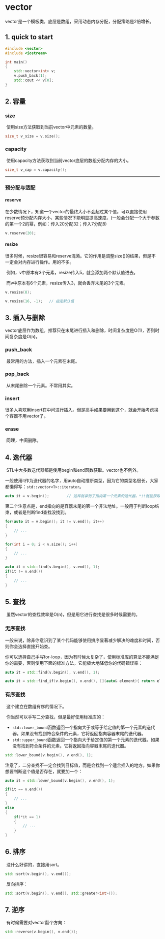 # vector

​	vector是一个模板类，底层是数组，采用动态内存分配，分配策略是2倍增长。 

## 1. quick to start

```C++
#include <vector>
#include <iostream>

int main()
{
    std::vector<int> v;
    v.push_back(1);
    std::cout << v[0];
}
```

## 2. 容量

### size

​	使用size方法获取到当前vector中元素的数量。

```C++
size_t v_size = v.size();
```

### capacity

​	使用capacity方法获取到当前vector底层的数组分配内存的大小。

```C++
size_t v_cap = v.capacity();
```

---

### 预分配与适配

#### reserve

​	在少数情况下，知道一个vector的最终大小不会超过某个值，可以直接使用reserve预分配内存大小，某些情况下能明显提高速度。(一般会分配一个大于参数的第一个2的幂，例如：传入20分配32；传入7分配8)

```C++
v.reserve(20);
```

#### resize

​	很多时候，resize很容易和reserve混淆。它的作用是调整size()的结果，但是不一定会对内存进行操作。用的不多。

​	例如，v中原本有3个元素，resize传入5，就会添加两个默认值进去。

​	而v中原本有6个元素，resize传入3，就会丢弃末尾的3个元素。

```C++
v.resize(8);

v.resize(16, -1);	// 指定默认值
```

## 3. 插入与删除

​	vector底层作为数组，推荐只在末尾进行插入和删除，时间复杂度是O(1)，否则时间复杂度是O(n)。

### push_back

​	最常用的方法，插入一个元素在末尾。

### pop_back

​	从末尾删除一个元素。不常用其实。

### insert

​	很多人喜欢用insert在中间进行插入。但是高手如果要用到这个，就会开始考虑换个容器不用vector了。

### erase

​	同理，中间删除。

## 4. 迭代器

​	STL中大多数迭代器都是使用begin和end函数获取。vector也不例外。

​	一般使用it作为迭代器的名字，用auto自动推断类型，因为它的类型名很长，大家都懒得写：`std::vector<T>::iterator`。

```C++
auto it = v.begin();		// 这样就拿到了指向第一个元素的迭代器。*it就能获取值了
```

​	第二个注意点是，end指向的是容器末尾的第一个非法地址。一般用于判断loop结束，或者是判断find查找没找到。

```C++
for(auto it = v.begin(); it != v.end(); it++)
{
    // ...
}

for(int i = 0; i < v.size(); i++)
{
    // ...
}

auto it = std::find(v.begin(), v.end(), 1);
if(it != v.end())
{
    // ...
}
```

## 5. 查找

​	虽然vector的查找效率是O(n)，但是用它进行查找是很多时候需要的。

### 无序查找

​	一般来说，除非你意识到了某个代码能够使用排序显著减少解决的难度和时间，否则你会选择直接开始查。

​	你可以选择自己手写for-loop，因为有时候太复杂了，使用标准库的算法不能满足你的需要，否则使用下面的标准方法，它能极大地降低你的代码错误率：

```C++
auto it = std::find(v.begin(), v.end(), 1);

auto it = std::find_if(v.begin(), v.end(), [](auto& element){ return element % 3 == 0;});
```

### 有序查找

​	这个建立在数组有序的情况下。

​	你当然可以手写二分查找，但是最好使用标准库的：

* `std::lower_bound`函数返回一个指向大于或等于给定值的第一个元素的迭代器。如果没有找到符合条件的元素，它将返回指向容器末尾的迭代器。
* `std::upper_bound`函数返回一个指向大于给定值的第一个元素的迭代器。如果没有找到符合条件的元素，它将返回指向容器末尾的迭代器。

```C++
std::lower_bound(v.begin(), v.end(), 1);
```

​	注意了，二分查找不一定会找到目标值，而是会找到一个适合插入的地方。如果你想要判断这个值是否存在，就要加一个：

```C++
auto it = std::lower_bound(v.begin(), v.end(), 1);

if(it == v.end())
{
    // ...
}
else
{
    if(*it == 1)
    {
        // ...
    }
}
```

## 6. 排序

​	没什么好讲的，直接用sort。

```C++
std::sort(v.begin(), v.end());
```

​	反向排序：

```C++
std::sort(v.begin(), v.end(), std::greater<int>());
```

## 7.  逆序

​	有时候需要对vector翻个方向：

```C++
std::reverse(v.begin(), v.end());
```

